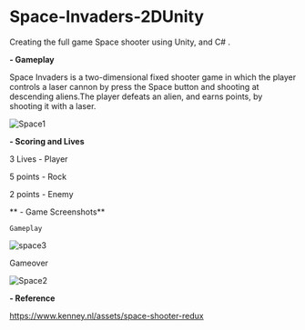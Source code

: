 # Space-Invaders-2DUnity
Creating the full game Space shooter using Unity, and C# .

**- Gameplay**

Space Invaders is a two-dimensional fixed shooter game in which the player controls a laser cannon by press the Space button and shooting at descending aliens.The player defeats an alien, and earns points, by shooting it with a laser.

![Space1](https://github.com/Ahlamx6/Space-Invaders-2DUnity/assets/102240641/0bae3775-1c9c-462f-9643-280bb14401b7)

**- Scoring and Lives**

3 Lives - Player

5 points - Rock

2 points - Enemy

 ** - Game Screenshots**
 
    Gameplay
    
![space3](https://github.com/Ahlamx6/Space-Invaders-2DUnity/assets/102240641/19a3313a-ab9b-43a8-81c2-aa2786936b92)

   Gameover
   
![Space2](https://github.com/Ahlamx6/Space-Invaders-2DUnity/assets/102240641/21c7929a-f463-414b-b406-04b3afc3ebf9)

**- Reference**

https://www.kenney.nl/assets/space-shooter-redux  
